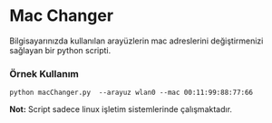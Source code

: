# Mac Changer 
Bilgisayarınızda kullanılan arayüzlerin mac adreslerini değiştirmenizi sağlayan bir python scripti.


### Örnek Kullanım

```
python macChanger.py  --arayuz wlan0 --mac 00:11:99:88:77:66
```

**Not:** Script sadece linux işletim sistemlerinde çalışmaktadır.
